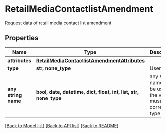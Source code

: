 # RetailMediaContactlistAmendment

Request data of retail media contact list amendment

## Properties
Name | Type | Description | Notes
------------ | ------------- | ------------- | -------------
**attributes** | [**RetailMediaContactlistAmendmentAttributes**](RetailMediaContactlistAmendmentAttributes.md) |  | 
**type** | **str, none_type** | User List | [optional] 
**any string name** | **bool, date, datetime, dict, float, int, list, str, none_type** | any string name can be used but the value must be the correct type | [optional]

[[Back to Model list]](../README.md#documentation-for-models) [[Back to API list]](../README.md#documentation-for-api-endpoints) [[Back to README]](../README.md)


